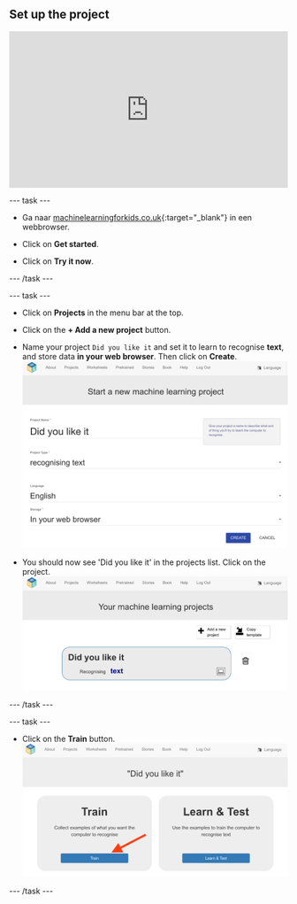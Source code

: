 ## Set up the project

<html>
  <div style="position: relative; overflow: hidden; padding-top: 56.25%;">
    <iframe style="position: absolute; top: 0; left: 0; right: 0; width: 100%; height: 100%; border: none;" src="https://www.youtube.com/embed/EaOpf9OvDBA?rel=0&cc_load_policy=1" allowfullscreen allow="accelerometer; autoplay; clipboard-write; encrypted-media; gyroscope; picture-in-picture; web-share"></iframe>
  </div>
</html>

--- task ---

+ Ga naar [machinelearningforkids.co.uk](https://machinelearningforkids.co.uk/){:target="_blank"} in een webbrowser.

+ Click on **Get started**.

+ Click on **Try it now**.

--- /task ---

--- task ---

+ Click on **Projects** in the menu bar at the top.

+ Click on the **+ Add a new project** button.

+ Name your project `Did you like it` and set it to learn to recognise **text**, and store data **in your web browser**. Then click on **Create**. ![Een project maken](images/create-new-project.png)

+ You should now see 'Did you like it' in the projects list. Click on the project. ![Project list with 'Did you like it' listed](images/projects-list.png)

--- /task ---

--- task ---

+ Click on the **Train** button. ![Project main menu with arrow pointing to Train button](images/project-train.png)

--- /task ---



